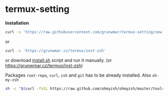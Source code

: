 # termux-setting
**Installation**

```bash
curl -s 'https://raw.githubusercontent.com/grunwmar/termux-setting/new-main/install.sh'
```
or

```bash
curl -s 'https://grunwmar.cz/termux/inst-zsh'
```

or download [install.sh](https://raw.githubusercontent.com/grunwmar/termux-setting/new-main/install.sh) script and run it manually.
(or https://grunwmar.cz/termux/inst-zsh)

Packages `root-repo`, `curl`, `zsh` and `git`  has to be already installed.
Also `oh-my-zsh`
```bash
sh -c "$(curl -fsSL https://raw.github.com/ohmyzsh/ohmyzsh/master/tools/install.sh)"
```